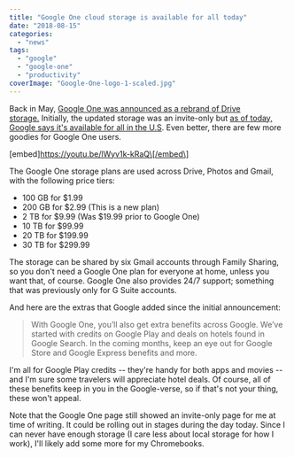 ```yaml
---
title: "Google One cloud storage is available for all today"
date: "2018-08-15"
categories: 
  - "news"
tags: 
  - "google"
  - "google-one"
  - "productivity"
coverImage: "Google-One-logo-1-scaled.jpg"
---
```


Back in May, [Google One was announced as a rebrand of Drive storage.](https://www.aboutchromebooks.com/news/need-more-drive-storage-for-your-chromebook-google-one-makes-it-cheaper/) Initially, the updated storage was an invite-only but [as of today, Google says it's available for all in the U.S](https://www.blog.google/products/google-one/upgrade-google-one-get-more-out-google/). Even better, there are few more goodies for Google One users.

\[embed\]https://youtu.be/lWyv1k-kRaQ\[/embed\]

The Google One storage plans are used across Drive, Photos and Gmail, with the following price tiers:

- 100 GB for $1.99
- 200 GB for $2.99 (This is a new plan)
- 2 TB for $9.99 (Was $19.99 prior to Google One)
- 10 TB for $99.99
- 20 TB for $199.99
- 30 TB for $299.99

The storage can be shared by six Gmail accounts through Family Sharing, so you don't need a Google One plan for everyone at home, unless you want that, of course. Google One also provides 24/7 support; something that was previously only for G Suite accounts.

And here are the extras that Google added since the initial announcement:

> With Google One, you’ll also get extra benefits across Google. We’ve started with credits on Google Play and deals on hotels found in Google Search. In the coming months, keep an eye out for Google Store and Google Express benefits and more.

I'm all for Google Play credits -- they're handy for both apps and movies -- and I'm sure some travelers will appreciate hotel deals. Of course, all of these benefits keep in you in the Google-verse, so if that's not your thing, these won't appeal.

Note that the Google One page still showed an invite-only page for me at time of writing. It could be rolling out in stages during the day today. Since I can never have enough storage (I care less about local storage for how I work), I'll likely add some more for my Chromebooks.
